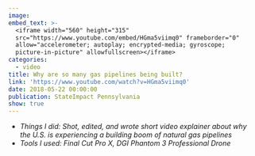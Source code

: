 ```yaml
---
image:
embed_text: >-
  <iframe width="560" height="315"
  src="https://www.youtube.com/embed/HGma5viimq0" frameborder="0"
  allow="accelerometer; autoplay; encrypted-media; gyroscope;
  picture-in-picture" allowfullscreen></iframe>
categories:
  - video
title: Why are so many gas pipelines being built?
link: 'https://www.youtube.com/watch?v=HGma5viimq0'
date: 2018-05-22 00:00:00
publication: StateImpact Pennsylvania
show: true
---
```


* *Things I did: Shot, edited, and wrote short video explainer about why the U.S. is experiencing a building boom of natural gas pipelines*
* *Tools I used: Final Cut Pro X, DGI Phantom 3 Professional Drone*